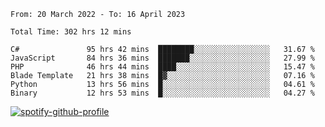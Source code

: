 <!--START_SECTION:waka-->

```text
From: 20 March 2022 - To: 16 April 2023

Total Time: 302 hrs 12 mins

C#               95 hrs 42 mins  ████████░░░░░░░░░░░░░░░░░   31.67 %
JavaScript       84 hrs 36 mins  ███████░░░░░░░░░░░░░░░░░░   27.99 %
PHP              46 hrs 44 mins  ████░░░░░░░░░░░░░░░░░░░░░   15.47 %
Blade Template   21 hrs 38 mins  █▓░░░░░░░░░░░░░░░░░░░░░░░   07.16 %
Python           13 hrs 56 mins  █░░░░░░░░░░░░░░░░░░░░░░░░   04.61 %
Binary           12 hrs 53 mins  █░░░░░░░░░░░░░░░░░░░░░░░░   04.27 %
```

<!--END_SECTION:waka-->
[![spotify-github-profile](https://spotify-github-profile.vercel.app/api/view?uid=c00zprrvy9xiloa9qnco3hmng&cover_image=true&theme=novatorem&show_offline=false&background_color=121212&bar_color=53b14f&bar_color_cover=false)](https://spotify-github-profile.vercel.app/api/view?uid=c00zprrvy9xiloa9qnco3hmng&redirect=true)
